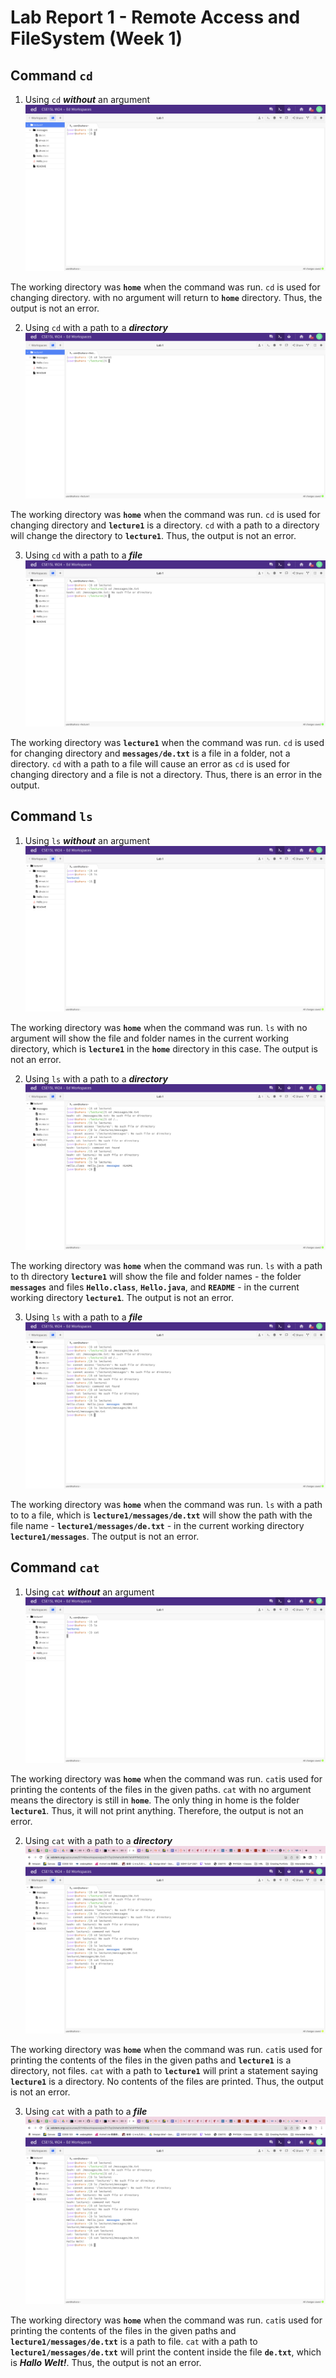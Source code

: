 # Lab Report 1 - Remote Access and FileSystem (Week 1)
## Command `cd`
1. Using `cd` ***without*** an argument
![Image](cd.png)

The working directory was **`home`** when the command was run. `cd` is used for changing directory. with no argument will return to **`home`** directory. Thus, the output is not an error.

2. Using `cd` with a path to a ***directory***
![Image](cdlecture1.png)

The working directory was **`home`** when the command was run. `cd` is used for changing directory and **`lecture1`** is a directory. `cd` with a path to a directory will change the directory to **`lecture1`**. Thus, the output is not an error.

3. Using `cd` with a path to a ***file***
![Image](cdfile.png)

The working directory was **`lecture1`** when the command was run. `cd` is used for changing directory and **`messages/de.txt`** is a file in a folder, not a directory. `cd` with a path to a file will cause an error as `cd` is used for changing directory and a file is not a directory. Thus, there is an error in the output.

## Command `ls`
1. Using `ls` ***without*** an argument
![Image](ls.png)

The working directory was **`home`** when the command was run. `ls` with no argument will show the file and folder names in the current working directory, which is **`lecture1`** in the **`home`** directory in this case. The output is not an error.

2. Using `ls` with a path to a ***directory***
![Image](lslecture1.png)

The working directory was **`home`** when the command was run. `ls` with a path to th directory **`lecture1`** will show the file and folder names - the folder **`messages`** and files **`Hello.class`**, **`Hello.java`**, and **`README`** - in the current working directory **`lecture1`**. The output is not an error.

3. Using `ls` with a path to a ***file***
![Image](lsfile.png)

The working directory was **`home`** when the command was run. `ls` with a path to to a file, which is **`lecture1/messages/de.txt`** will show the path with the file name - **`lecture1/messages/de.txt`** - in the current working directory **`lecture1/messages`**. The output is not an error.

## Command `cat`
1. Using `cat` ***without*** an argument
![Image](cat.png)

The working directory was **`home`** when the command was run. `cat`is used for printing the contents of the files in the given paths. `cat` with no argument means the directory is still in **`home`**. The only thing in home is the folder **`lecture1`**. Thus, it will not print anything. Therefore, the output is not an error.

2. Using `cat` with a path to a ***directory***
![Image](catlecture1.png)

The working directory was **`home`** when the command was run. `cat`is used for printing the contents of the files in the given paths and **`lecture1`** is a directory, not files. `cat` with a path to **`lecture1`** will print a statement saying **`lecture1`** is a directory. No contents of the files are printed. Thus, the output is not an error.

3. Using `cat` with a path to a ***file***
![Image](catfile.png)

The working directory was **`home`** when the command was run. `cat`is used for printing the contents of the files in the given paths and **`lecture1/messages/de.txt`** is a path to file. `cat` with a path to **`lecture1/messages/de.txt`** will print the content inside the file **`de.txt`**, which is ***Hallo Welt!***. Thus, the output is not an error.

